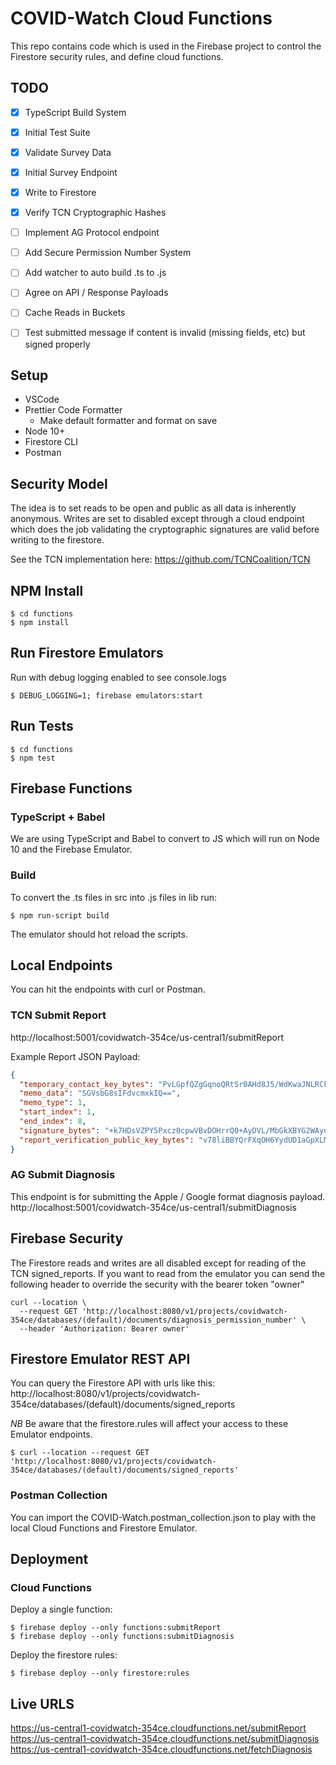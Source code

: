 # COVID-Watch Cloud Functions

This repo contains code which is used in the Firebase project to control the Firestore security rules, and define cloud functions.

## TODO

- [x] TypeScript Build System
- [x] Initial Test Suite
- [x] Validate Survey Data
- [x] Initial Survey Endpoint
- [x] Write to Firestore
- [x] Verify TCN Cryptographic Hashes
- [ ] Implement AG Protocol endpoint
- [ ] Add Secure Permission Number System
- [ ] Add watcher to auto build .ts to .js
- [ ] Agree on API / Response Payloads
- [ ] Cache Reads in Buckets
- [ ] Test submitted message if content is invalid (missing fields, etc) but signed properly


## Setup

- VSCode
- Prettier Code Formatter
  - Make default formatter and format on save
- Node 10+
- Firestore CLI
- Postman

## Security Model

The idea is to set reads to be open and public as all data is inherently anonymous. Writes are set to disabled except through a cloud endpoint which does the job validating the cryptographic signatures are valid before writing to the firestore.

See the TCN implementation here:
https://github.com/TCNCoalition/TCN

## NPM Install

```
$ cd functions
$ npm install
```

## Run Firestore Emulators

Run with debug logging enabled to see console.logs

```
$ DEBUG_LOGGING=1; firebase emulators:start
```

## Run Tests

```
$ cd functions
$ npm test
```

## Firebase Functions

### TypeScript + Babel

We are using TypeScript and Babel to convert to JS which will run on Node 10 and the Firebase Emulator.

### Build

To convert the .ts files in src into .js files in lib run:

```
$ npm run-script build
```

The emulator should hot reload the scripts.

## Local Endpoints

You can hit the endpoints with curl or Postman.

### TCN Submit Report

http://localhost:5001/covidwatch-354ce/us-central1/submitReport

Example Report JSON Payload:

```json
{
  "temporary_contact_key_bytes": "PvLGpfQZgGqnoQRtSr0AHd8J5/WdKwaJNLRCkhGlgHU=",
  "memo_data": "SGVsbG8sIFdvcmxkIQ==",
  "memo_type": 1,
  "start_index": 1,
  "end_index": 8,
  "signature_bytes": "+k7HDsVZPY5Pxcz0cpwVBvDOHrrQ0+AyDVL/MbGkXBYG2WAyoqLaNxFuXiB9rSzkdCesDv1NSSk06hrjx2YABA==",
  "report_verification_public_key_bytes": "v78liBBYQrFXqOH6YydUD1aGpXLMgruKATAjFZ0ycLk="
}
```

### AG Submit Diagnosis

This endpoint is for submitting the Apple / Google format diagnosis payload.
http://localhost:5001/covidwatch-354ce/us-central1/submitDiagnosis

## Firebase Security

The Firestore reads and writes are all disabled except for reading of the TCN signed_reports.
If you want to read from the emulator you can send the following header to override the security with the bearer token "owner"

```
curl --location \
  --request GET 'http://localhost:8080/v1/projects/covidwatch-354ce/databases/(default)/documents/diagnosis_permission_number' \
  --header 'Authorization: Bearer owner'
```

## Firestore Emulator REST API

You can query the Firestore API with urls like this:
http://localhost:8080/v1/projects/covidwatch-354ce/databases/(default)/documents/signed_reports

_NB_ Be aware that the firestore.rules will affect your access to these Emulator endpoints.

```
$ curl --location --request GET 'http://localhost:8080/v1/projects/covidwatch-354ce/databases/(default)/documents/signed_reports'
```

### Postman Collection

You can import the COVID-Watch.postman_collection.json to play with the local Cloud Functions and Firestore Emulator.

## Deployment

### Cloud Functions

Deploy a single function:

```
$ firebase deploy --only functions:submitReport
$ firebase deploy --only functions:submitDiagnosis
```

Deploy the firestore rules:

```
$ firebase deploy --only firestore:rules
```

## Live URLS

https://us-central1-covidwatch-354ce.cloudfunctions.net/submitReport
https://us-central1-covidwatch-354ce.cloudfunctions.net/submitDiagnosis
https://us-central1-covidwatch-354ce.cloudfunctions.net/fetchDiagnosis
